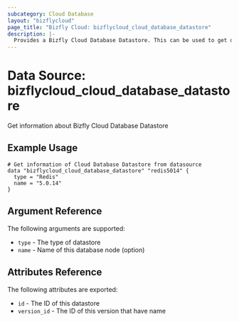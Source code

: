 ```yaml
---
subcategory: Cloud Database
layout: "bizflycloud"
page_title: "Bizfly Cloud: bizflycloud_cloud_database_datastore"
description: |-
  Provides a Bizfly Cloud Database Datastore. This can be used to get database node detail from database node id.
---
```


# Data Source: bizflycloud_cloud_database_datastore

Get ìnformation about Bizfly Cloud Database Datastore

## Example Usage

```hcl
# Get information of Cloud Database Datastore from datasource
data "bizflycloud_cloud_database_datastore" "redis5014" {
  type = "Redis"
  name = "5.0.14"
}
```

## Argument Reference

The following arguments are supported:

* `type` - The type of datastore
* `name` - Name of this database node (option)

## Attributes Reference

The following attributes are exported:

* `id` - The ID of this datastore
* `version_id` - The ID of this version that have name